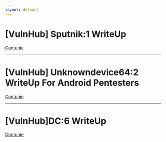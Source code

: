 ```yaml
---
layout: default
---
```


# [VulnHub] Sputnik:1 WriteUp

[Contunie](./sputnik.html)

------------------------------------------------------------

# [VulnHub] Unknowndevice64:2 WriteUp For Android Pentesters

[Contunie](./unknown.html)

-------------------------------------

# [VulnHub]DC:6 WriteUp


[Contunie](./dc6_writeup.html)
